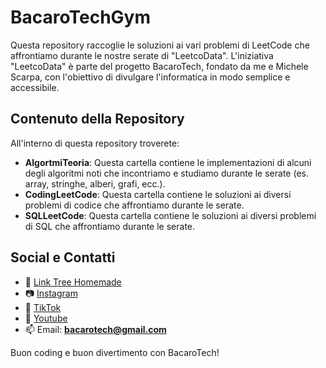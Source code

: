 # BacaroTechGym
Questa repository raccoglie le soluzioni ai vari problemi di LeetCode che affrontiamo durante le nostre serate di "LeetcoData". L'iniziativa "LeetcoData" è parte del progetto BacaroTech, fondato da me e Michele Scarpa, con l'obiettivo di divulgare l'informatica in modo semplice e accessibile.

## Contenuto della Repository

All'interno di questa repository troverete:
- **AlgortmiTeoria**: Questa cartella contiene le implementazioni di alcuni degli algoritmi noti che incontriamo e studiamo durante le serate (es. array, stringhe, alberi, grafi, ecc.).
- **CodingLeetCode**: Questa cartella contiene le soluzioni ai diversi problemi di codice che affrontiamo durante le serate.
- **SQLLeetCode**: Questa cartella contiene le soluzioni ai diversi problemi di SQL che affrontiamo durante le serate.

## Social e Contatti
- 🌳 [Link Tree Homemade](https://bacarotech.github.io/)
- 📷 [Instagram](https://www.instagram.com/bacarotech23/)
- 🎵 [TikTok](https://www.tiktok.com/@bacarotech)
- 🎥 [Youtube](https://www.youtube.com/@Bacarotech)
- 📫 Email: **bacarotech@gmail.com**

Buon coding e buon divertimento con BacaroTech!
